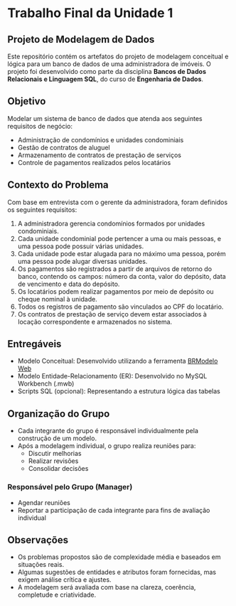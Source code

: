 # Trabalho Final da Unidade 1

## Projeto de Modelagem de Dados

Este repositório contém os artefatos do projeto de modelagem conceitual e lógica para um banco de dados de uma administradora de imóveis. O projeto foi desenvolvido como parte da disciplina **Bancos de Dados Relacionais e Linguagem SQL**, do curso de **Engenharia de Dados**.

## Objetivo

Modelar um sistema de banco de dados que atenda aos seguintes requisitos de negócio:

- Administração de condomínios e unidades condominiais
- Gestão de contratos de aluguel
- Armazenamento de contratos de prestação de serviços
- Controle de pagamentos realizados pelos locatários

## Contexto do Problema

Com base em entrevista com o gerente da administradora, foram definidos os seguintes requisitos:

1. A administradora gerencia condomínios formados por unidades condominiais.
2. Cada unidade condominial pode pertencer a uma ou mais pessoas, e uma pessoa pode possuir várias unidades.
3. Cada unidade pode estar alugada para no máximo uma pessoa, porém uma pessoa pode alugar diversas unidades.
4. Os pagamentos são registrados a partir de arquivos de retorno do banco, contendo os campos: número da conta, valor do depósito, data de vencimento e data do depósito.
5. Os locatários podem realizar pagamentos por meio de depósito ou cheque nominal à unidade.
6. Todos os registros de pagamento são vinculados ao CPF do locatário.
7. Os contratos de prestação de serviço devem estar associados à locação correspondente e armazenados no sistema.

## Entregáveis

- Modelo Conceitual: Desenvolvido utilizando a ferramenta [BRModelo Web](https://app.brmodeloweb.com/#!/)
- Modelo Entidade-Relacionamento (ER): Desenvolvido no MySQL Workbench (.mwb)
- Scripts SQL (opcional): Representando a estrutura lógica das tabelas

## Organização do Grupo

- Cada integrante do grupo é responsável individualmente pela construção de um modelo.
- Após a modelagem individual, o grupo realiza reuniões para:
  - Discutir melhorias
  - Realizar revisões
  - Consolidar decisões

### Responsável pelo Grupo (Manager)

- Agendar reuniões
- Reportar a participação de cada integrante para fins de avaliação individual


## Observações

- Os problemas propostos são de complexidade média e baseados em situações reais.
- Algumas sugestões de entidades e atributos foram fornecidas, mas exigem análise crítica e ajustes.
- A modelagem será avaliada com base na clareza, coerência, completude e criatividade.


